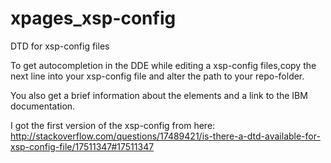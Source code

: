 # xpages_xsp-config
DTD for xsp-config files

To get autocompletion in the DDE while editing a xsp-config files,copy the next line into your xsp-config file and alter the path to your repo-folder.

<!DOCTYPE faces-config SYSTEM "D:\repositorys\GIT\xpages_xsp-config\xsp-config.dtd">

You also get a brief information about the elements and a link to the IBM documentation.

I got the first version of the xsp-config from here:
http://stackoverflow.com/questions/17489421/is-there-a-dtd-available-for-xsp-config-file/17511347#17511347
